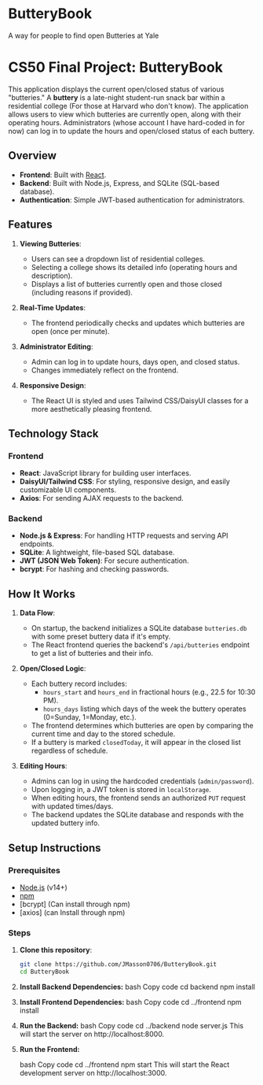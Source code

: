 # ButteryBook
A way for people to find open Butteries at Yale

# CS50 Final Project: ButteryBook 

This application displays the current open/closed status of various "butteries." A **buttery** is a late-night student-run snack bar within a residential college (For those at Harvard who don't know). The application allows users to view which butteries are currently open, along with their operating hours. Administrators (whose account I have hard-coded in for now) can log in to update the hours and open/closed status of each buttery. 

## Overview

- **Frontend**: Built with [React](https://reactjs.org/).  
- **Backend**: Built with Node.js, Express, and SQLite (SQL-based database).
- **Authentication**: Simple JWT-based authentication for administrators.

## Features

1. **Viewing Butteries**:  
   - Users can see a dropdown list of residential colleges.
   - Selecting a college shows its detailed info (operating hours and description).
   - Displays a list of butteries currently open and those closed (including reasons if provided).

2. **Real-Time Updates**:  
   - The frontend periodically checks and updates which butteries are open (once per minute).
   
3. **Administrator Editing**:  
   - Admin can log in to update hours, days open, and closed status.
   - Changes immediately reflect on the frontend.

4. **Responsive Design**:  
   - The React UI is styled and uses Tailwind CSS/DaisyUI classes for a more aesthetically pleasing frontend.
   
## Technology Stack

### Frontend
- **React**: JavaScript library for building user interfaces.
- **DaisyUI/Tailwind CSS**: For styling, responsive design, and easily customizable UI components.
- **Axios**: For sending AJAX requests to the backend.

### Backend
- **Node.js & Express**: For handling HTTP requests and serving API endpoints.
- **SQLite**: A lightweight, file-based SQL database.
- **JWT (JSON Web Token)**: For secure authentication.
- **bcrypt**: For hashing and checking passwords.

## How It Works

1. **Data Flow**:
   - On startup, the backend initializes a SQLite database `butteries.db` with some preset buttery data if it's empty.
   - The React frontend queries the backend's `/api/butteries` endpoint to get a list of butteries and their info.

2. **Open/Closed Logic**:
   - Each buttery record includes:
     - `hours_start` and `hours_end` in fractional hours (e.g., 22.5 for 10:30 PM).
     - `hours_days` listing which days of the week the buttery operates (0=Sunday, 1=Monday, etc.).
   - The frontend determines which butteries are open by comparing the current time and day to the stored schedule.
   - If a buttery is marked `closedToday`, it will appear in the closed list regardless of schedule.

3. **Editing Hours**:
   - Admins can log in using the hardcoded credentials (`admin/password`).
   - Upon logging in, a JWT token is stored in `localStorage`.
   - When editing hours, the frontend sends an authorized `PUT` request with updated times/days.
   - The backend updates the SQLite database and responds with the updated buttery info.

## Setup Instructions

### Prerequisites
- [Node.js](https://nodejs.org/) (v14+)
- [npm](https://www.npmjs.com/)
- [bcrypt] (Can install through npm)
- [axios] (can Install through npm)

  
### Steps
1. **Clone this repository**:
   ```bash
   git clone https://github.com/JMasson0706/ButteryBook.git
   cd ButteryBook
2. **Install Backend Dependencies:**
    bash
    Copy code
    cd backend
    npm install
3. **Install Frontend Dependencies:**
    bash
    Copy code
    cd ../frontend
    npm install
4. **Run the Backend:**
    bash
    Copy code
    cd ../backend
    node server.js
This will start the server on http://localhost:8000.

5. **Run the Frontend:**

    bash
    Copy code
    cd ../frontend
    npm start
This will start the React development server on http://localhost:3000.
